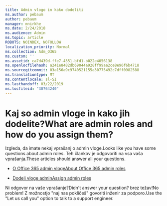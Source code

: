 ```yaml
---
title: Admin vlogo in kako dodeliti
ms.author: pebaum
author: pebaum
manager: mnirkhe
ms.date: 2/24/2018
ms.audience: Admin
ms.topic: article
ROBOTS: NOINDEX, NOFOLLOW
localization_priority: Normal
ms.collection: Adm_O365
ms.custom: ''
ms.assetid: ca7d439d-ffe7-4351-bfd1-b022e4056138
ms.openlocfilehash: a241e8482db69044a928ff99aa2ce8e96f6b4718
ms.sourcegitcommit: 03a156a9c9740521155a30775492c7dff0982588
ms.translationtype: MT
ms.contentlocale: sl-SI
ms.lasthandoff: 03/22/2019
ms.locfileid: "30764240"
---
```

# <a name="what-are-admin-roles-and-how-do-you-assign-them"></a><span data-ttu-id="2b554-102">Kaj so admin vloge in kako jih dodelite?</span><span class="sxs-lookup"><span data-stu-id="2b554-102">What are admin roles and how do you assign them?</span></span>

<span data-ttu-id="2b554-103">Izgleda, da imate nekaj vprašanj o admin vloge.</span><span class="sxs-lookup"><span data-stu-id="2b554-103">Looks like you have some questions about admin roles.</span></span> <span data-ttu-id="2b554-104">Teh člankov je odgovoriti na vsa vaša vprašanja.</span><span class="sxs-lookup"><span data-stu-id="2b554-104">These articles should answer all your questions.</span></span>
  
- [<span data-ttu-id="2b554-105">O Office 365 admin vloge</span><span class="sxs-lookup"><span data-stu-id="2b554-105">About Office 365 admin roles</span></span>](https://support.office.com/article/About-Office-365-admin-roles-da585eea-f576-4f55-a1e0-87090b6aaa9d.aspx)
    
- [<span data-ttu-id="2b554-106">Dodeli vloge admin</span><span class="sxs-lookup"><span data-stu-id="2b554-106">Assign admin roles</span></span>](https://support.office.com/article/assign-eac4d046-1afd-4f1a-85fc-8219c79e1504.aspx)
    
<span data-ttu-id="2b554-107">Ni odgovor na vaše vprašanje?</span><span class="sxs-lookup"><span data-stu-id="2b554-107">Didn't answer your question?</span></span> <span data-ttu-id="2b554-108">brez težav!</span><span class="sxs-lookup"><span data-stu-id="2b554-108">No problem!</span></span> <span data-ttu-id="2b554-109">Z možnostjo "naj nas pokličeš" govoriti inženir za podporo.</span><span class="sxs-lookup"><span data-stu-id="2b554-109">Use the "Let us call you" option to talk to a support engineer.</span></span>
  

